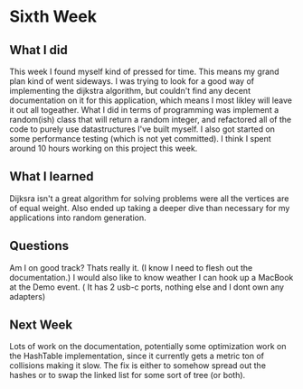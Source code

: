# Sixth Week

## What I did

This week I found myself kind of pressed for time. This means my grand plan kind of went sideways. I was trying to look for a good way of implementing the dijkstra algorithm,
but couldn't find any decent documentation on it for this application, which means I most likley will leave it out all togeather. What I did in terms
of programming was implement a random(ish) class that will return a random integer, and refactored all of the code to purely use datastructures 
I've built myself. I also got started on some performance testing (which is not yet committed). I think I spent around 10 hours working on this project
this week.

## What I learned

Dijksra isn't a great algorithm for solving problems were all the vertices are of equal weight. Also ended up taking a deeper dive than necessary
for my applications into random generation.

## Questions

Am I on good track? Thats really it. (I know I need to flesh out the documentation.) I would also like to know weather I can hook up a MacBook
at the Demo event. ( It has 2 usb-c ports, nothing else and I dont own any adapters)

## Next Week

Lots of work on the documentation, potentially some optimization work on the HashTable implementation, since it currently gets a metric ton of collisions
making it slow. The fix is either to somehow spread out the hashes or to swap the linked list for some sort of tree (or both). 
